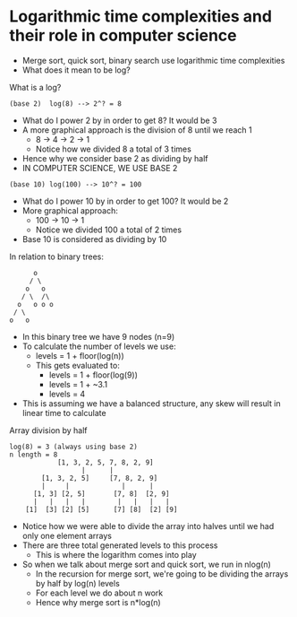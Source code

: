 # Logarithmic time complexities and their role in computer science

- Merge sort, quick sort, binary search use logarithmic time complexities
- What does it mean to be log?

What is a log?
```
(base 2)  log(8) --> 2^? = 8
```
- What do I power 2 by in order to get 8? It would be 3
- A more graphical approach is the division of 8 until we reach 1
  - 8 -> 4 -> 2 -> 1
  - Notice how we divided 8 a total of 3 times
- Hence why we consider base 2 as dividing by half
- IN COMPUTER SCIENCE, WE USE BASE 2
```
(base 10) log(100) --> 10^? = 100
```
- What do I power 10 by in order to get 100? It would be 2
- More graphical approach:
  - 100 -> 10 -> 1
  - Notice we divided 100 a total of 2 times
- Base 10 is considered as dividing by 10

In relation to binary trees:
```
      o
     / \
    o   o
   / \  /\
  o   o o o
 / \
o   o
```
- In this binary tree we have 9 nodes (n=9)
- To calculate the number of levels we use:
  - levels = 1 + floor(log(n))
  - This gets evaluated to:
    - levels = 1 + floor(log(9))
    - levels = 1 + ~3.1
    - levels = 4
- This is assuming we have a balanced structure, any skew will result in linear time to calculate

Array division by half
```
log(8) = 3 (always using base 2)
n length = 8
            [1, 3, 2, 5, 7, 8, 2, 9]
                  |      |
        [1, 3, 2, 5]     [7, 8, 2, 9]
        |     |             |      |
      [1, 3] [2, 5]       [7, 8]  [2, 9]
      |   |   |   |        |   |   |   |
    [1]  [3] [2] [5]      [7] [8]  [2] [9]
```
- Notice how we were able to divide the array into halves until we had only one element arrays
- There are three total generated levels to this process
  - This is where the logarithm comes into play
- So when we talk about merge sort and quick sort, we run in nlog(n)
  - In the recursion for merge sort, we're going to be dividing the arrays by half by log(n) levels
  - For each level we do about n work
  - Hence why merge sort is n*log(n)

